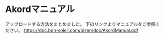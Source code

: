 # Akordマニュアル

アップロードする方法をまとめました。
下のリンクよりマニュアルをご参照ください。
https://doc.bon-soleil.com/bizen/doc/AkordManual.pdf